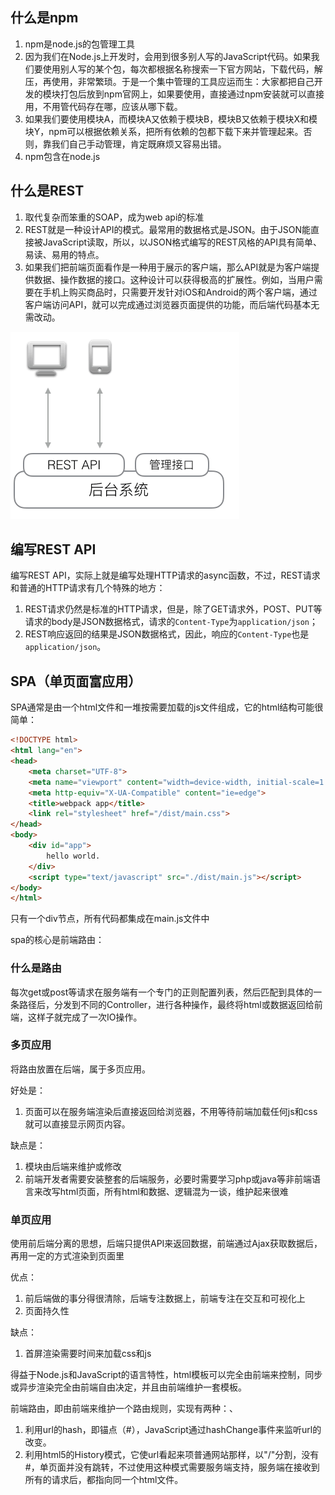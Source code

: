 ## 什么是npm

1. npm是node.js的包管理工具
2. 因为我们在Node.js上开发时，会用到很多别人写的JavaScript代码。如果我们要使用别人写的某个包，每次都根据名称搜索一下官方网站，下载代码，解压，再使用，非常繁琐。于是一个集中管理的工具应运而生：大家都把自己开发的模块打包后放到npm官网上，如果要使用，直接通过npm安装就可以直接用，不用管代码存在哪，应该从哪下载。
3. 如果我们要使用模块A，而模块A又依赖于模块B，模块B又依赖于模块X和模块Y，npm可以根据依赖关系，把所有依赖的包都下载下来并管理起来。否则，靠我们自己手动管理，肯定既麻烦又容易出错。
4. npm包含在node.js

## 什么是REST

1. 取代复杂而笨重的SOAP，成为web api的标准
2. REST就是一种设计API的模式。最常用的数据格式是JSON。由于JSON能直接被JavaScript读取，所以，以JSON格式编写的REST风格的API具有简单、易读、易用的特点。
3. 如果我们把前端页面看作是一种用于展示的客户端，那么API就是为客户端提供数据、操作数据的接口。这种设计可以获得极高的扩展性。例如，当用户需要在手机上购买商品时，只需要开发针对iOS和Android的两个客户端，通过客户端访问API，就可以完成通过浏览器页面提供的功能，而后端代码基本无需改动。

![1563528447288](images\1563528447288.png)

## 编写REST API

编写REST API，实际上就是编写处理HTTP请求的async函数，不过，REST请求和普通的HTTP请求有几个特殊的地方：

1. REST请求仍然是标准的HTTP请求，但是，除了GET请求外，POST、PUT等请求的body是JSON数据格式，请求的`Content-Type`为`application/json`；
2. REST响应返回的结果是JSON数据格式，因此，响应的`Content-Type`也是`application/json`。



## SPA（单页面富应用）

SPA通常是由一个html文件和一堆按需要加载的js文件组成，它的html结构可能很简单：

```html
<!DOCTYPE html>
<html lang="en">
<head>
    <meta charset="UTF-8">
    <meta name="viewport" content="width=device-width, initial-scale=1.0">
    <meta http-equiv="X-UA-Compatible" content="ie=edge">
    <title>webpack app</title>
    <link rel="stylesheet" href="/dist/main.css">
</head>
<body>
    <div id="app">
        hello world.
    </div>
    <script type="text/javascript" src="./dist/main.js"></script>
</body>
</html>
```

只有一个div节点，所有代码都集成在main.js文件中

spa的核心是前端路由：

### 什么是路由

每次get或post等请求在服务端有一个专门的正则配置列表，然后匹配到具体的一条路径后，分发到不同的Controller，进行各种操作，最终将html或数据返回给前端，这样子就完成了一次IO操作。

### 多页应用

将路由放置在后端，属于多页应用。

好处是：

1. 页面可以在服务端渲染后直接返回给浏览器，不用等待前端加载任何js和css就可以直接显示网页内容。

缺点是：

1. 模块由后端来维护或修改
2. 前端开发者需要安装整套的后端服务，必要时需要学习php或java等非前端语言来改写html页面，所有html和数据、逻辑混为一谈，维护起来很难

### 单页应用

使用前后端分离的思想，后端只提供API来返回数据，前端通过Ajax获取数据后，再用一定的方式渲染到页面里

优点：

1. 前后端做的事分得很清除，后端专注数据上，前端专注在交互和可视化上
2. 页面持久性

缺点：

1. 首屏渲染需要时间来加载css和js

得益于Node.js和JavaScript的语言特性，html模板可以完全由前端来控制，同步或异步渲染完全由前端自由决定，并且由前端维护一套模板。

前端路由，即由前端来维护一个路由规则，实现有两种：、

1. 利用url的hash，即锚点（#），JavaScript通过hashChange事件来监听url的改变。
2. 利用html5的History模式，它使url看起来项普通网站那样，以"/"分割，没有#，单页面并没有跳转，不过使用这种模式需要服务端支持，服务端在接收到所有的请求后，都指向同一个html文件。



